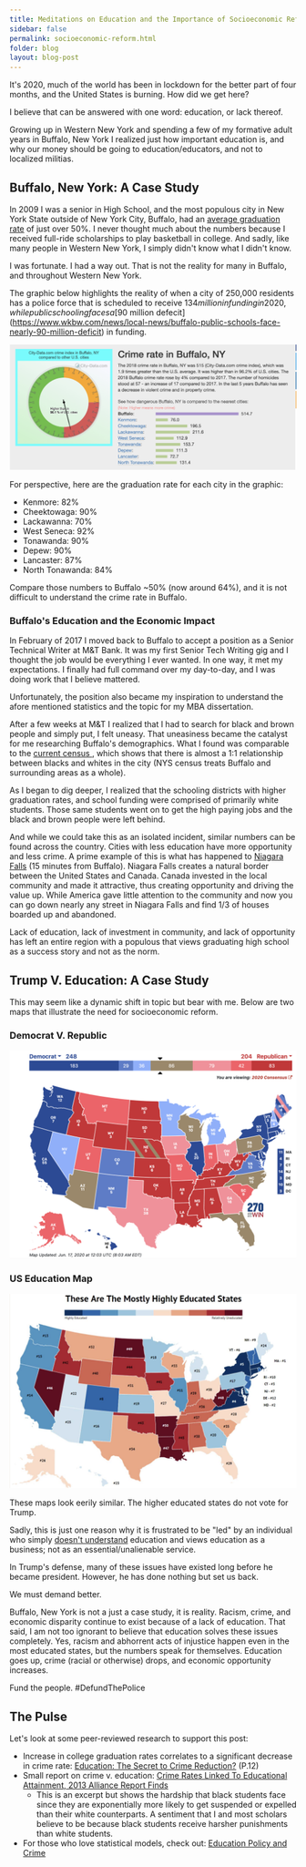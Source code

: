 ```yaml
---
title: Meditations on Education and the Importance of Socioeconomic Reform
sidebar: false
permalink: socioeconomic-reform.html
folder: blog
layout: blog-post
---
```


It's 2020, much of the world has been in lockdown for the better part of four months, and the United States is burning. How did we get here?

I believe that can be answered with one word: education, or lack thereof.

Growing up in Western New York and spending a few of my formative adult years in Buffalo, New York I realized just how important education is, and why our money should be going to education/educators, and not to localized militias.

## Buffalo, New York: A Case Study

In 2009 I was a senior in High School, and the most populous city in New York State outside of New York City, Buffalo, had an [average graduation rate](https://buffalonews.com/2017/02/10/buffalos-graduate-rate-gains-underscore-statewide-trend/) of just over 50%. I never thought much about the numbers because I received full-ride scholarships to play basketball in college. And sadly, like many people in Western New York, I simply didn't know what I didn't know.

I was fortunate. I had a way out. That is not the reality for many in Buffalo, and throughout Western New York.

The graphic below highlights the reality of when a city of 250,000 residents has a police force that is scheduled to receive $134 million in funding in 2020, while public schooling faces a [$90 million defecit](https://www.wkbw.com/news/local-news/buffalo-public-schools-face-nearly-90-million-deficit) in funding.

<div class="post-image-container">
    <img class="post-image" src="images/buffalo-crime.png" />
</div>

For perspective, here are the graduation rate for each city in the graphic:

* Kenmore: 82%
* Cheektowaga: 90%
* Lackawanna: 70%
* West Seneca: 92%
* Tonawanda: 90%
* Depew: 90%
* Lancaster: 87%
* North Tonawanda: 84%

Compare those numbers to Buffalo ~50% (now around 64%), and it is not difficult to understand the crime rate in Buffalo.

### Buffalo's Education and the Economic Impact

In February of 2017 I moved back to Buffalo to accept a position as a Senior Technical Writer at M&T Bank. It was my first Senior Tech Writing gig and I thought the job would be everything I ever wanted. In one way, it met my expectations. I finally had full command over my day-to-day, and I was doing work that I believe mattered.

Unfortunately, the position also became my inspiration to understand the afore mentioned statistics and the topic for my MBA dissertation.

After a few weeks at M&T I realized that I had to search for black and brown people and simply put, I felt uneasy. That uneasiness became the catalyst for me researching Buffalo's demographics. What I found was comparable to the [current census ](https://www.census.gov/quickfacts/buffalocitynewyork), which shows that there is almost a 1:1 relationship between blacks and whites in the city (NYS census treats Buffalo and surrounding areas as a whole).

As I began to dig deeper, I realized that the schooling districts with higher graduation rates, and school funding were comprised of primarily white students. Those same students went on to get the high paying jobs and the black and brown people were left behind. 

And while we could take this as an isolated incident, similar numbers can be found across the country. Cities with less education have more opportunity and less crime. A prime example of this is what has happened to [Niagara Falls](https://www.youtube.com/watch?v=2dqHEx5GIj4) (15 minutes from Buffalo). Niagara Falls creates a natural border between the United States and Canada. Canada invested in the local community and made it attractive, thus creating opportunity and driving the value up. While America gave little attention to the community and now you can go down nearly any street in Niagara Falls and find 1/3 of houses boarded up and abandoned.

Lack of education, lack of investment in community, and lack of opportunity has left an entire region with a populous that views graduating high school as a success story and not as the norm.


## Trump V. Education: A Case Study

This may seem like a dynamic shift in topic but bear with me. Below are two maps that illustrate the need for socioeconomic reform.

### Democrat V. Republic

<div class="post-image-container">
    <img class="post-image" src="images/election-map.png" />
</div>


### US Education Map

<div class="post-image-container">
    <img class="post-image" src="images/education-map.png" />
</div>

These maps look eerily similar. The higher educated states do not vote for Trump. 

Sadly, this is just one reason why it is frustrated to be "led" by an individual who simply [doesn't understand](https://fordhaminstitute.org/national/commentary/president-donald-trump-quotes-about-education) education and views education as a business; not as an essential/unalienable service.

In Trump's defense, many of these issues have existed long before he became president. However, he has done nothing but set us back.

We must demand better.

Buffalo, New York is not a just a case study, it is reality. Racism, crime, and economic disparity continue to exist because of a lack of education. That said, I am not too ignorant to believe that education solves these issues completely. Yes, racism and abhorrent acts of injustice happen even in the most educated states, but the numbers speak for themselves. Education goes up, crime (racial or otherwise) drops, and economic opportunity increases.

Fund the people. #DefundThePolice


## The Pulse

Let's look at some peer-reviewed research to support this post:

* Increase in college graduation rates correlates to a significant decrease in crime rate: [Education: The Secret to Crime
Reduction?](https://as.nyu.edu/content/dam/nyu-as/politics/documents/Gonzalez.pdf) (P.12)
* Small report on crime v. education: [Crime Rates Linked To Educational Attainment, 2013 Alliance Report Finds](https://all4ed.org/press/crime-rates-linked-to-educational-attainment-new-alliance-report-finds/)
  * This is an excerpt but shows the hardship that black students face since they are exponentially more likely to get suspended or expelled than their white counterparts. A sentiment that I and most scholars believe to be because black students receive harsher punishments than white students.
* For those who love statistical models, check out: [Education Policy and Crime](https://www.nber.org/chapters/c12090.pdf)

